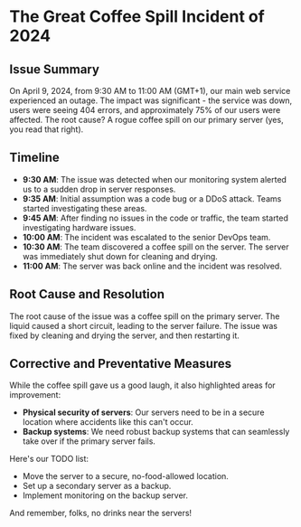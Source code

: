 # The Great Coffee Spill Incident of 2024

## Issue Summary
On April 9, 2024, from 9:30 AM to 11:00 AM (GMT+1), our main web service experienced an outage. The impact was significant - the service was down, users were seeing 404 errors, and approximately 75% of our users were affected. The root cause? A rogue coffee spill on our primary server (yes, you read that right).

## Timeline
- **9:30 AM**: The issue was detected when our monitoring system alerted us to a sudden drop in server responses.
- **9:35 AM**: Initial assumption was a code bug or a DDoS attack. Teams started investigating these areas.
- **9:45 AM**: After finding no issues in the code or traffic, the team started investigating hardware issues.
- **10:00 AM**: The incident was escalated to the senior DevOps team.
- **10:30 AM**: The team discovered a coffee spill on the server. The server was immediately shut down for cleaning and drying.
- **11:00 AM**: The server was back online and the incident was resolved.

## Root Cause and Resolution
The root cause of the issue was a coffee spill on the primary server. The liquid caused a short circuit, leading to the server failure. The issue was fixed by cleaning and drying the server, and then restarting it.

## Corrective and Preventative Measures
While the coffee spill gave us a good laugh, it also highlighted areas for improvement:
- **Physical security of servers**: Our servers need to be in a secure location where accidents like this can't occur.
- **Backup systems**: We need robust backup systems that can seamlessly take over if the primary server fails.

Here's our TODO list:
- Move the server to a secure, no-food-allowed location.
- Set up a secondary server as a backup.
- Implement monitoring on the backup server.

And remember, folks, no drinks near the servers!
